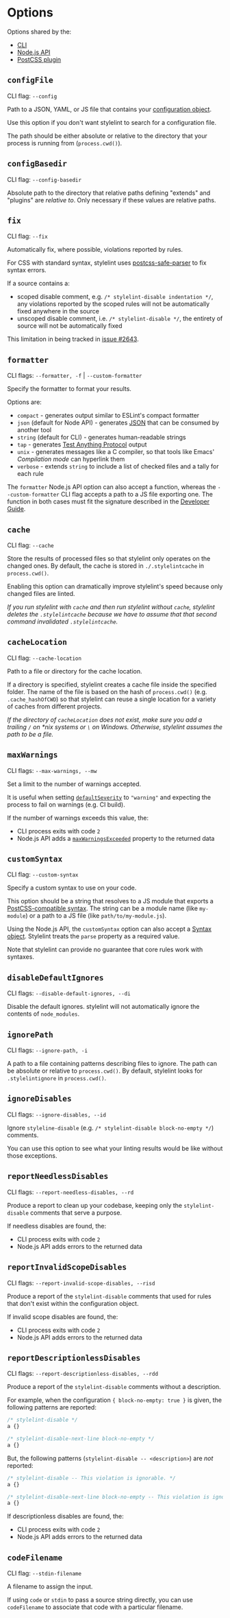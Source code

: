 # Options

Options shared by the:

- [CLI](cli.md)
- [Node.js API](node-api.md)
- [PostCSS plugin](postcss-plugin.md)

## `configFile`

CLI flag: `--config`

Path to a JSON, YAML, or JS file that contains your [configuration object](../configure.md).

Use this option if you don't want stylelint to search for a configuration file.

The path should be either absolute or relative to the directory that your process is running from (`process.cwd()`).

## `configBasedir`

CLI flag: `--config-basedir`

Absolute path to the directory that relative paths defining "extends" and "plugins" are _relative to_. Only necessary if these values are relative paths.

## `fix`

CLI flag: `--fix`

Automatically fix, where possible, violations reported by rules.

For CSS with standard syntax, stylelint uses [postcss-safe-parser](https://github.com/postcss/postcss-safe-parser) to fix syntax errors.

If a source contains a:

- scoped disable comment, e.g. `/* stylelint-disable indentation */`, any violations reported by the scoped rules will not be automatically fixed anywhere in the source
- unscoped disable comment, i.e. `/* stylelint-disable */`, the entirety of source will not be automatically fixed

This limitation in being tracked in [issue #2643](https://github.com/stylelint/stylelint/issues/2643).

## `formatter`

CLI flags: `--formatter, -f` | `--custom-formatter`

Specify the formatter to format your results.

Options are:

- `compact` - generates output similar to ESLint's compact formatter
- `json` (default for Node API) - generates [JSON](https://www.json.org) that can be consumed by another tool
- `string` (default for CLI) - generates human-readable strings
- `tap` - generates [Test Anything Protocol](http://testanything.org/) output
- `unix` - generates messages like a C compiler, so that tools like Emacs' _Compilation mode_ can hyperlink them
- `verbose` - extends `string` to include a list of checked files and a tally for each rule

The `formatter` Node.js API option can also accept a function, whereas the `--custom-formatter` CLI flag accepts a path to a JS file exporting one. The function in both cases must fit the signature described in the [Developer Guide](../../developer-guide/formatters.md).

## `cache`

CLI flag: `--cache`

Store the results of processed files so that stylelint only operates on the changed ones. By default, the cache is stored in `./.stylelintcache` in `process.cwd()`.

Enabling this option can dramatically improve stylelint's speed because only changed files are linted.

_If you run stylelint with `cache` and then run stylelint without `cache`, stylelint deletes the `.stylelintcache` because we have to assume that that second command invalidated `.stylelintcache`._

## `cacheLocation`

CLI flag: `--cache-location`

Path to a file or directory for the cache location.

If a directory is specified, stylelint creates a cache file inside the specified folder. The name of the file is based on the hash of `process.cwd()` (e.g. `.cache_hashOfCWD`) so that stylelint can reuse a single location for a variety of caches from different projects.

_If the directory of `cacheLocation` does not exist, make sure you add a trailing `/` on \*nix systems or `\` on Windows. Otherwise, stylelint assumes the path to be a file._

## `maxWarnings`

CLI flags: `--max-warnings, --mw`

Set a limit to the number of warnings accepted.

It is useful when setting [`defaultSeverity`](../configure.md#defaultseverity) to `"warning"` and expecting the process to fail on warnings (e.g. CI build).

If the number of warnings exceeds this value, the:

- CLI process exits with code `2`
- Node.js API adds a [`maxWarningsExceeded`](node-api.md#maxwarningsexceeded) property to the returned data

## `customSyntax`

CLI flag: `--custom-syntax`

Specify a custom syntax to use on your code.

This option should be a string that resolves to a JS module that exports a [PostCSS-compatible syntax](https://github.com/postcss/postcss#syntaxes). The string can be a module name (like `my-module`) or a path to a JS file (like `path/to/my-module.js`).

Using the Node.js API, the `customSyntax` option can also accept a [Syntax object](https://github.com/postcss/postcss/blob/abfaa7122a0f480bc5be0905df3c24a6a51a82d9/lib/postcss.d.ts#L223-L232). Stylelint treats the `parse` property as a required value.

Note that stylelint can provide no guarantee that core rules work with syntaxes.

## `disableDefaultIgnores`

CLI flags: `--disable-default-ignores, --di`

Disable the default ignores. stylelint will not automatically ignore the contents of `node_modules`.

## `ignorePath`

CLI flags: `--ignore-path, -i`

A path to a file containing patterns describing files to ignore. The path can be absolute or relative to `process.cwd()`. By default, stylelint looks for `.stylelintignore` in `process.cwd()`.

## `ignoreDisables`

CLI flags: `--ignore-disables, --id`

Ignore `styleline-disable` (e.g. `/* stylelint-disable block-no-empty */`) comments.

You can use this option to see what your linting results would be like without those exceptions.

## `reportNeedlessDisables`

CLI flags: `--report-needless-disables, --rd`

Produce a report to clean up your codebase, keeping only the `stylelint-disable` comments that serve a purpose.

If needless disables are found, the:

- CLI process exits with code `2`
- Node.js API adds errors to the returned data

## `reportInvalidScopeDisables`

CLI flags: `--report-invalid-scope-disables, --risd`

Produce a report of the `stylelint-disable` comments that used for rules that don't exist within the configuration object.

If invalid scope disables are found, the:

- CLI process exits with code `2`
- Node.js API adds errors to the returned data

## `reportDescriptionlessDisables`

CLI flags: `--report-descriptionless-disables, --rdd`

Produce a report of the `stylelint-disable` comments without a description.

For example, when the configuration `{ block-no-empty: true }` is given, the following patterns are reported:

<!-- prettier-ignore -->
```css
/* stylelint-disable */
a {}
```

<!-- prettier-ignore -->
```css
/* stylelint-disable-next-line block-no-empty */
a {}
```

But, the following patterns (`stylelint-disable -- <description>`) are _not_ reported:

<!-- prettier-ignore -->
```css
/* stylelint-disable -- This violation is ignorable. */
a {}
```

<!-- prettier-ignore -->
```css
/* stylelint-disable-next-line block-no-empty -- This violation is ignorable. */
a {}
```

If descriptionless disables are found, the:

- CLI process exits with code `2`
- Node.js API adds errors to the returned data

## `codeFilename`

CLI flag: `--stdin-filename`

A filename to assign the input.

If using `code` or `stdin` to pass a source string directly, you can use `codeFilename` to associate that code with a particular filename.

